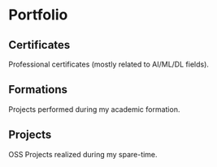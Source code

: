 # Portfolio

## Certificates

Professional certificates (mostly related to AI/ML/DL fields).

## Formations

Projects performed during my academic formation.

## Projects

OSS Projects realized during my spare-time.


